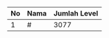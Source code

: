 | No | Nama            | Jumlah Level |
|----|-----------------|--------------|
| 1  | #    |    3077        |
